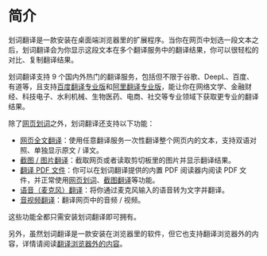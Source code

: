 # 简介

划词翻译是一款安装在桌面端浏览器里的扩展程序。当你在网页中划选一段文本之后，划词翻译会为你显示这段文本在多个翻译服务中的翻译结果，你可以很轻松的对比、复制翻译结果。

划词翻译支持 9 个国内外热门的翻译服务，包括但不限于谷歌、DeepL、百度、有道等，且支持[百度翻译专业版](https://api.fanyi.baidu.com/product/121)和[阿里翻译专业版](https://help.aliyun.com/document_detail/158291.html)，能让你在网络文学、金融财经、科技电子、水利机械、生物医药、电商、社交等专业领域下获取更专业的翻译结果。

除了[网页划词](cross.mdx)之外，划词翻译还支持以下功能：

- [网页全文翻译](page.mdx)：使用任意翻译服务一次性翻译整个网页内的文本，支持双语对照、单独显示原文 / 译文。
- [截图 / 图片翻译](screenshot.mdx)：截取网页或者读取剪切板里的图片并显示翻译结果。
- [翻译 PDF 文件](pdf.mdx)：你可以在划词翻译提供的内置 PDF 阅读器内阅读 PDF 文件，并正常使用[网页划词](cross.mdx)、[截图翻译](screenshot.mdx)等功能。
- [语音（麦克风）翻译](microphone.mdx)：将你通过麦克风输入的语音转为文字并翻译。
- [音视频翻译](video.md)：翻译网页中的音频 / 视频。

这些功能全都只需安装划词翻译即可拥有。

另外，虽然划词翻译是一款安装在浏览器里的软件，但它也支持翻译浏览器外的内容，详情请阅读[翻译浏览器外的内容](extra.mdx)。
